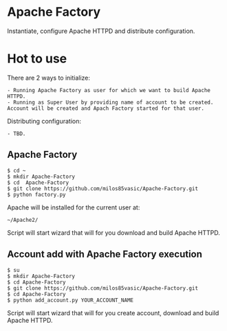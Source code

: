 # Apache Factory

Instantiate, configure Apache HTTPD and distribute configuration.

# Hot to use

There are 2 ways to initialize:
    
    - Running Apache Factory as user for which we want to build Apache HTTPD.
    - Running as Super User by providing name of account to be created. Account will be created and Apach Factory started for that user.
    
Distributing configuration:

    - TBD.

## Apache Factory

```
$ cd ~
$ mkdir Apache-Factory
$ cd  Apache-Factory
$ git clone https://github.com/milos85vasic/Apache-Factory.git
$ python factory.py
```

Apache will be installed for the current user at:

```
~/Apache2/
```

Script will start wizard that will for you download and build Apache HTTPD.

## Account add with Apache Factory execution

```
$ su
$ mkdir Apache-Factory
$ cd Apache-Factory
$ git clone https://github.com/milos85vasic/Apache-Factory.git
$ cd Apache-Factory
$ python add_account.py YOUR_ACCOUNT_NAME
``` 

Script will start wizard that will for you create account, download and build Apache HTTPD.
